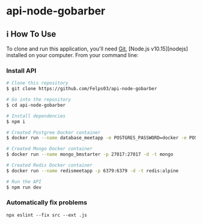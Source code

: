 # api-node-gobarber

## :information_source: How To Use

To clone and run this application, you'll need [Git](https://git-scm.com), [Node.js v10.15][nodejs] installed on your computer. From your command line:

### Install API

```bash
# Clone this repository
$ git clone https://github.com/Felps03/api-node-gobarber

# Go into the repository
$ cd api-node-gobarber

# Install dependencies
$ npm i

# Created Postgree Docker container
$ docker run --name database_meetapp -e POSTGRES_PASSWORD=docker -e POSTGRES_DB=database_meetapp -p 5432:5432 -d postgres

# Created Mongo Docker container
$ docker run --name mongo_bmstarter -p 27017:27017 -d -t mongo

# Created Redis Docker container
$ docker run --name redismeetapp -p 6379:6379 -d -t redis:alpine

# Run the API
$ npm run dev
```

### Automatically fix problems

```
npx eslint --fix src --ext .js
```
